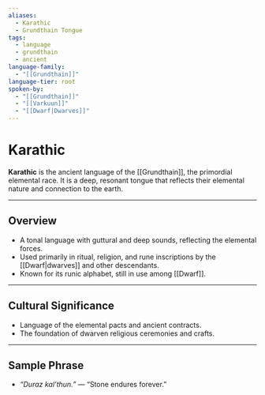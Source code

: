 ```yaml
---
aliases:
  - Karathic
  - Grundthain Tongue
tags:
  - language
  - grundthain
  - ancient
language-family:
  - "[[Grundthain]]"
language-tier: root
spoken-by:
  - "[[Grundthain]]"
  - "[[Varkuun]]"
  - "[[Dwarf|Dwarves]]"
---
```


# Karathic

**Karathic** is the ancient language of the [[Grundthain]], the primordial elemental race. It is a deep, resonant tongue that reflects their elemental nature and connection to the earth.

---

## Overview

- A tonal language with guttural and deep sounds, reflecting the elemental forces.
- Used primarily in ritual, religion, and rune inscriptions by the [[Dwarf|dwarves]] and other descendants.
- Known for its runic alphabet, still in use among [[Dwarf]].

---

## Cultural Significance

- Language of the elemental pacts and ancient contracts.
- The foundation of dwarven religious ceremonies and crafts.

---

## Sample Phrase

- *“Duraz kal’thun.”* — “Stone endures forever.”

